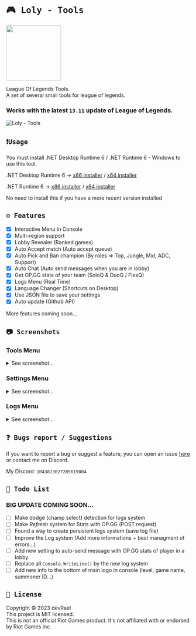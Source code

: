 ﻿# `🎮 Loly - Tools`

<img src="https://i.imgur.com/irDTPDC.png" width="150" alt=""/>

League Of Legends Tools.<br>
A set of several small tools for league of legends.

### Works with the latest `13.11` update of League of Legends.

![Loly - Tools](https://i.imgur.com/8o9dfBC.png)

## `❗Usage`

You must install .NET Desktop Runtime 6 / .NET Runtime 6 - Windows to use this tool.

.NET Desktop Runtime
6 -> [x86 installer](https://dotnet.microsoft.com/en-us/download/dotnet/thank-you/runtime-desktop-6.0.16-windows-x86-installer) /
[x64 installer](https://dotnet.microsoft.com/en-us/download/dotnet/thank-you/runtime-desktop-6.0.16-windows-x64-installer)

.NET Runtime
6 -> [x86 installer](https://dotnet.microsoft.com/en-us/download/dotnet/thank-you/runtime-6.0.16-windows-x86-installer) /
[x64 installer](https://dotnet.microsoft.com/en-us/download/dotnet/thank-you/runtime-6.0.16-windows-x64-installer)

No need to install this if you have a more recent version installed<br>

## `⚙️ Features`

- [x] Interactive Menu in Console
- [x] Multi-region support
- [x] Lobby Revealer (Ranked games)
- [x] Auto Accept match (Auto accept queue)
- [x] Auto Pick and Ban champion (By roles => Top, Jungle, Mid, ADC, Support)
- [x] Auto Chat (Auto send messages when you are in lobby)
- [x] Get OP.GG stats of your team (SoloQ & DuoQ / FlexQ)
- [x] Logs Menu (Real Time)
- [x] Language Changer (Shortcuts on Desktop)
- [x] Use JSON file to save your settings
- [x] Auto update (Github API)

More features coming soon...

## `📷 Screenshots`

### Tools Menu

<details>
<summary>See screenshot...</summary>
<img src="https://i.imgur.com/Dnmqt3Y.png" alt="devRael1">
</details>

### Settings Menu

<details>
<summary>See screenshot...</summary>
<img src="https://i.imgur.com/pbCghK5.png" alt="devRael1">
</details>

### Logs Menu

<details>
<summary>See screenshot...</summary>
<img src="https://i.imgur.com/1ggLk5l.png" alt="devRael1">
</details>

## `❓ Bugs report / Suggestions`

If you want to report a bug or suggest a feature, you can open an
issue [here](https://github.com/devRael1/LolyTools/issues) or contact me on Discord.

My Discord: `1043813027205619804`

## `🧾 Todo List`

### BIG UPDATE COMING SOON...

- [ ] Make dodge (champ select) detection for logs system
- [ ] Make *Refresh* system for Stats with OP.GG (POST request)
- [ ] Found a way to create persistent logs system (save log file)
- [ ] Improve the Log system (Add more informations + best managment of errors...)
- [ ] Add new setting to auto-send message with OP.GG stats of player in a lobby
- [ ] Replace all `Console.WriteLine()` by the new log system
- [ ] Add new info to the bottom of main logo in console (level, game name, summoner ID...)

## `📝 License`

Copyright © 2023 devRael<br>
This project is MIT licensed.<br>
This is not an official Riot Games product. It's not affiliated with or endorsed by Riot Games Inc.

